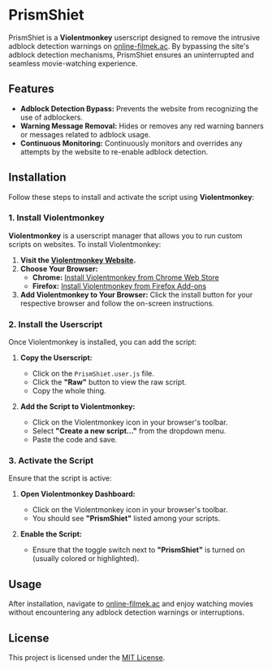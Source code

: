 # PrismShiet

PrismShiet is a **Violentmonkey** userscript designed to remove the intrusive adblock detection warnings on [online-filmek.ac](https://online-filmek.ac/). By bypassing the site's adblock detection mechanisms, PrismShiet ensures an uninterrupted and seamless movie-watching experience.

## Features

- **Adblock Detection Bypass:** Prevents the website from recognizing the use of adblockers.
- **Warning Message Removal:** Hides or removes any red warning banners or messages related to adblock usage.
- **Continuous Monitoring:** Continuously monitors and overrides any attempts by the website to re-enable adblock detection.

## Installation

Follow these steps to install and activate the script using **Violentmonkey**:

### 1. Install Violentmonkey

**Violentmonkey** is a userscript manager that allows you to run custom scripts on websites. To install Violentmonkey:

1. **Visit the [Violentmonkey Website](https://violentmonkey.github.io/).**
2. **Choose Your Browser:**
   - **Chrome:** [Install Violentmonkey from Chrome Web Store](https://chrome.google.com/webstore/detail/violentmonkey/jinjaccalgkegednnccohejagnlnfdag)
   - **Firefox:** [Install Violentmonkey from Firefox Add-ons](https://addons.mozilla.org/firefox/addon/violentmonkey/)
3. **Add Violentmonkey to Your Browser:** Click the install button for your respective browser and follow the on-screen instructions.

### 2. Install the Userscript

Once Violentmonkey is installed, you can add the script:

1. **Copy the Userscript:**
   - Click on the `PrismShiet.user.js` file.
   - Click the **"Raw"** button to view the raw script.
   - Copy the whole thing.

2. **Add the Script to Violentmonkey:**
   - Click on the Violentmonkey icon in your browser's toolbar.
   - Select **"Create a new script..."** from the dropdown menu.
   - Paste the code and save.

### 3. Activate the Script

Ensure that the script is active:

1. **Open Violentmonkey Dashboard:**
   - Click on the Violentmonkey icon in your browser's toolbar.
   - You should see **"PrismShiet"** listed among your scripts.

2. **Enable the Script:**
   - Ensure that the toggle switch next to **"PrismShiet"** is turned on (usually colored or highlighted).

## Usage

After installation, navigate to [online-filmek.ac](https://online-filmek.ac/) and enjoy watching movies without encountering any adblock detection warnings or interruptions.

## License

This project is licensed under the [MIT License](LICENSE).
